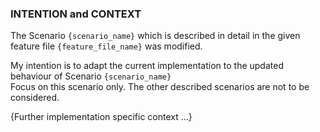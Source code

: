 ### INTENTION and CONTEXT
The Scenario `{scenario_name}` which is described in detail in the given feature file `{feature_file_name}` was modified.

My intention is to adapt the current implementation to the updated behaviour of Scenario `{scenario_name}`  
Focus on this scenario only. The other described scenarios are not to be considered.

{Further implementation specific context ...}

